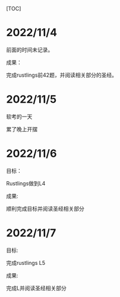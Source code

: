 [TOC]

# 2022/11/4

前面的时间未记录。

成果：

完成rustlings前42题，并阅读相关部分的圣经。

# 2022/11/5

软考的一天

累了晚上开摆

# 2022/11/6

目标：

Rustlings做到L4

成果:

顺利完成目标并阅读圣经相关部分

# 2022/11/7

目标:

完成rustlings L5

成果:

完成L并阅读圣经相关部分
